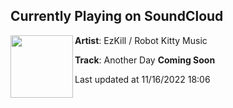 ## Currently Playing on SoundCloud

[<img align="left" width="100" src="https://i1.sndcdn.com/artworks-W3wEldnjUcwApEC8-iLXMIQ-t500x500.jpg">](https://soundcloud.com/ezkill715/another-day-coming-soon)

**Artist**: EzKill / Robot Kitty Music 

**Track**: Another Day ****Coming Soon****

Last updated at 11/16/2022 18:06
